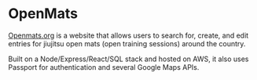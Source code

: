 # OpenMats

[Openmats.org](www.openmats.org) is a website that allows users to search for, create, and edit entries for jiujitsu open mats (open training sessions) around the country.

Built on a Node/Express/React/SQL stack and hosted on AWS, it also uses Passport for authentication and several Google Maps APIs.
